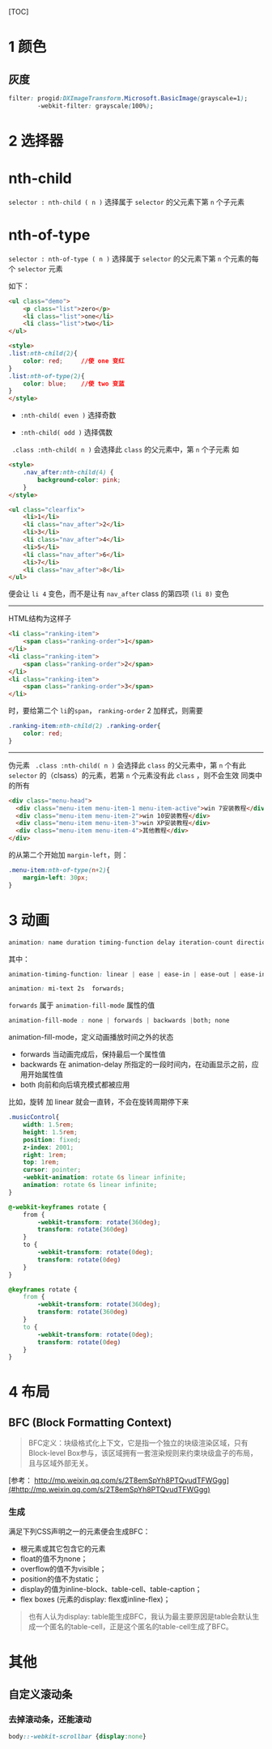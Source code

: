 [TOC]
# 1 颜色

## 灰度
```css
filter: progid:DXImageTransform.Microsoft.BasicImage(grayscale=1);
        -webkit-filter: grayscale(100%);
```

# 2 选择器
# nth-child
`selector : nth-child ( n )` 选择属于 `selector`  的父元素下第 `n` 个子元素

# nth-of-type
`selector : nth-of-type ( n )` 选择属于 `selector`  的父元素下第 `n` 个元素的每个 `selector` 元素

如下：
```html
<ul class="demo">
    <p class="list">zero</p>
    <li class="list">one</li>
    <li class="list">two</li>
</ul>

<style>
.list:nth-child(2){
    color: red;     //使 one 变红
}
.list:nth-of-type(2){
    color: blue;    //使 two 变蓝
}
</style>
```

- `:nth-child( even )` 选择奇数

- `:nth-child( odd )` 选择偶数


` .class :nth-child( n )` 会选择此 `class` 的父元素中，第 `n` 个子元素
如
```html
<style>
    .nav_after:nth-child(4) {
        background-color: pink;
    }
</style>

<ul class="clearfix">
    <li>1</li>
    <li class="nav_after">2</li>
    <li>3</li>
    <li class="nav_after">4</li>
    <li>5</li>
    <li class="nav_after">6</li>
    <li>7</li>
    <li class="nav_after">8</li>
</ul>
```
便会让 `li 4` 变色，而不是让有 `nav_after` class 的第四项 `(li 8)` 变色

---


HTML结构为这样子
```html
<li class="ranking-item">
    <span class="ranking-order">1</span>
</li>
<li class="ranking-item">
    <span class="ranking-order">2</span>
</li>
<li class="ranking-item">
    <span class="ranking-order">3</span>
</li>
```
时，要给第二个 `li`的`span`， `ranking-order` 2 加样式，则需要
```css
.ranking-item:nth-child(2) .ranking-order{
    color: red;
}
```

---

伪元素 ` .class :nth-child( n )` 会选择此 `class` 的父元素中，第 `n` 个有此 `selector` 的（clsass）的元素，若第 `n` 个元素没有此 `class` ，则不会生效
同类中的所有
```html
<div class="menu-head">
  <div class="menu-item menu-item-1 menu-item-active">win 7安装教程</div>
  <div class="menu-item menu-item-2">win 10安装教程</div>
  <div class="menu-item menu-item-3">win XP安装教程</div>
  <div class="menu-item menu-item-4">其他教程</div>
</div>
```
的从第二个开始加 `margin-left`，则：
```css
.menu-item:nth-of-type(n+2){
    margin-left: 30px;
}
```


# 3 动画
```css
animation: name duration timing-function delay iteration-count direction fill-mode;
```

其中：
```css
animation-timing-function: linear | ease | ease-in | ease-out | ease-in-out | cubic-bezier(n,n,n,n);
```


```CSS
animation: mi-text 2s  forwards;
```

`forwards` 属于 `animation-fill-mode` 属性的值

```css
animation-fill-mode : none | forwards | backwards |both; none
```
animation-fill-mode，定义动画播放时间之外的状态
- forwards	当动画完成后，保持最后一个属性值
- backwards	在 animation-delay 所指定的一段时间内，在动画显示之前，应用开始属性值
- both	向前和向后填充模式都被应用


比如，旋转
加 linear 就会一直转，不会在旋转周期停下来
```css
.musicControl{
    width: 1.5rem;
    height: 1.5rem;
    position: fixed;
    z-index: 2001;
    right: 1rem;
    top: 1rem;
    cursor: pointer;
    -webkit-animation: rotate 6s linear infinite;
    animation: rotate 6s linear infinite;
}

@-webkit-keyframes rotate {
    from {
        -webkit-transform: rotate(360deg);
        transform: rotate(360deg)
    }
    to {
        -webkit-transform: rotate(0deg);
        transform: rotate(0deg)
    }
}

@keyframes rotate {
    from {
        -webkit-transform: rotate(360deg);
        transform: rotate(360deg)
    }
    to {
        -webkit-transform: rotate(0deg);
        transform: rotate(0deg)
    }
}
```
# 4 布局

## BFC (Block Formatting Context)
> BFC定义：块级格式化上下文，它是指一个独立的块级渲染区域，只有Block-level Box参与，该区域拥有一套渲染规则来约束块级盒子的布局，且与区域外部无关。

[参考： http://mp.weixin.qq.com/s/2T8emSpYh8PTQvudTFWGgg](#http://mp.weixin.qq.com/s/2T8emSpYh8PTQvudTFWGgg)


### 生成
满足下列CSS声明之一的元素便会生成BFC：

- 根元素或其它包含它的元素
- float的值不为none；
- overflow的值不为visible；
- position的值不为static；
- display的值为inline-block、table-cell、table-caption；
- flex boxes (元素的display: flex或inline-flex)；
> 也有人认为display: table能生成BFC，我认为最主要原因是table会默认生成一个匿名的table-cell，正是这个匿名的table-cell生成了BFC。







# 其他

## 自定义滚动条

### 去掉滚动条，还能滚动
```css
body::-webkit-scrollbar {display:none}
```